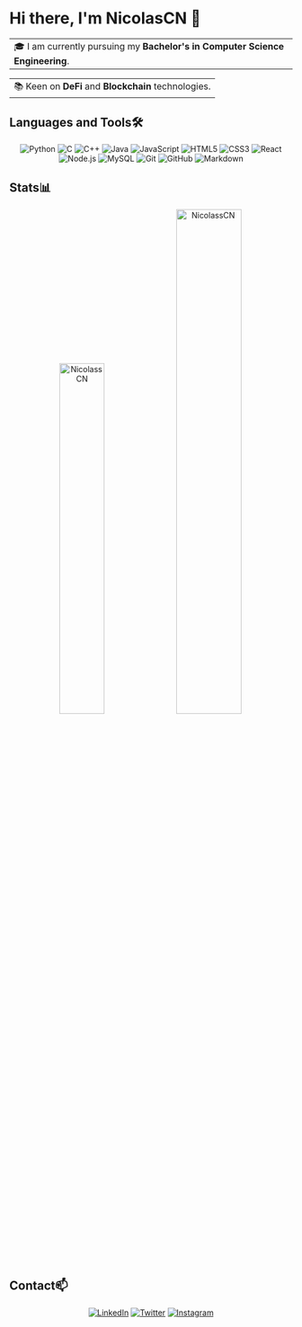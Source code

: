 # Hi there, I'm NicolasCN 👋


<table style="width: 100%">
  <tr>
    <td valign="center">
      🎓 I am currently pursuing my <b>Bachelor's in Computer Science Engineering</b>.
    </td>
  </tr>
</table>

<table style="width: 100%">
  <tr>
    <td valign="center">
      📚 Keen on <b>DeFi</b> and <b>Blockchain</b> technologies.
    </td>
  </tr>
</table>

## Languages and Tools🛠️
<p align="center">
<img src="https://img.shields.io/badge/-Python-000000?style=flat&logo=python" alt="Python" />
<img src="https://img.shields.io/badge/-C-000000?style=flat&logo=c" alt="C" />
<img src="https://img.shields.io/badge/-C++-000000?style=flat&logo=c%2B%2B" alt="C++" />
<img src="https://img.shields.io/badge/-Java-000000?style=flat&logo=java" alt="Java" />
<img src="https://img.shields.io/badge/-JavaScript-000000?style=flat&logo=javascript" alt="JavaScript" />
<img src="https://img.shields.io/badge/-HTML5-000000?style=flat&logo=html5" alt="HTML5" />
<img src="https://img.shields.io/badge/-CSS3-000000?style=flat&logo=css3" alt="CSS3" />
<img src="https://img.shields.io/badge/-React-000000?style=flat&logo=react" alt="React" />
<img src="https://img.shields.io/badge/-Node.js-000000?style=flat&logo=node.js" alt="Node.js" />
<img src="https://img.shields.io/badge/-MySQL-000000?style=flat&logo=mysql" alt="MySQL" />
<img src="https://img.shields.io/badge/-Git-000000?style=flat&logo=git" alt="Git" />
<img src="https://img.shields.io/badge/-GitHub-000000?style=flat&logo=github" alt="GitHub" />
<img src="https://img.shields.io/badge/-Markdown-000000?style=flat&logo=markdown" alt="Markdown" />
</p>


## Stats📊
<p align="center">
<img width="40%" src="https://github-readme-stats.vercel.app/api/top-langs?username=NicolassCN&show_icons=true&theme=highcontrast&title_color=ff8000&text_color=ffffff&locale=en&layout=compact&hide_border=true" alt="NicolassCN" /> 

<img width="48%" src="https://github-readme-streak-stats.herokuapp.com/?user=NicolassCN&theme=highcontrast&hide_border=true" alt="NicolassCN" />
</p>

## Contact📫
<p align="center">
<a href="https://www.linkedin.com/in/nicolascn/" target="blank"><img align="center" src="https://img.shields.io/badge/-LinkedIn-000000?style=flat&logo=linkedin" alt="LinkedIn"/></a>
<a href="https://twitter.com/NicolasCN_" target="blank"><img align="center" src="https://img.shields.io/badge/-Twitter-000000?style=flat&logo=twitter" alt="Twitter"/></a>
<a href="https://www.instagram.com/nicolascn_/" target="blank"><img align="center" src="https://img.shields.io/badge/-Instagram-000000?style=flat&logo=instagram" alt="Instagram"/></a>



<!--
**NicolassCN/NicolassCN** is a ✨ _special_ ✨ repository because its `README.md` (this file) appears on your GitHub profile.

Here are some ideas to get you started:

- 🔭 I’m currently working on ...
- 🌱 I’m currently learning ...
- 👯 I’m looking to collaborate on ...
- 🤔 I’m looking for help with ...
- 💬 Ask me about ...
- 📫 How to reach me: ...
- 😄 Pronouns: ...

